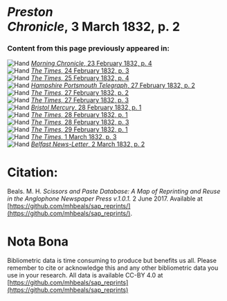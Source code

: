 # *Preston Chronicle*, 3 March 1832, p. 2  
  
### Content from this page previously appeared in:  
![Hand](http://scissorsandpaste.net/wp-content/uploads/2017/06/smallhandpointer.png) [*Morning Chronicle*, 23 February 1832, p. 4](https://mhbeals.github.io/sap_html/Morning-Chronicle/Morning-Chronicle-23-February-1832-p-4)  
![Hand](http://scissorsandpaste.net/wp-content/uploads/2017/06/smallhandpointer.png) [*The Times*, 24 February 1832, p. 3](https://mhbeals.github.io/sap_html/The-Times/The-Times-24-February-1832-p-3)  
![Hand](http://scissorsandpaste.net/wp-content/uploads/2017/06/smallhandpointer.png) [*The Times*, 25 February 1832, p. 4](https://mhbeals.github.io/sap_html/The-Times/The-Times-25-February-1832-p-4)  
![Hand](http://scissorsandpaste.net/wp-content/uploads/2017/06/smallhandpointer.png) [*Hampshire Portsmouth Telegraph*, 27 February 1832, p. 2](https://mhbeals.github.io/sap_html/Hampshire-Portsmouth-Telegraph/Hampshire-Portsmouth-Telegraph-27-February-1832-p-2)  
![Hand](http://scissorsandpaste.net/wp-content/uploads/2017/06/smallhandpointer.png) [*The Times*, 27 February 1832, p. 2](https://mhbeals.github.io/sap_html/The-Times/The-Times-27-February-1832-p-2)  
![Hand](http://scissorsandpaste.net/wp-content/uploads/2017/06/smallhandpointer.png) [*The Times*, 27 February 1832, p. 3](https://mhbeals.github.io/sap_html/The-Times/The-Times-27-February-1832-p-3)  
![Hand](http://scissorsandpaste.net/wp-content/uploads/2017/06/smallhandpointer.png) [*Bristol Mercury*, 28 February 1832, p. 1](https://mhbeals.github.io/sap_html/Bristol-Mercury/Bristol-Mercury-28-February-1832-p-1)  
![Hand](http://scissorsandpaste.net/wp-content/uploads/2017/06/smallhandpointer.png) [*The Times*, 28 February 1832, p. 1](https://mhbeals.github.io/sap_html/The-Times/The-Times-28-February-1832-p-1)  
![Hand](http://scissorsandpaste.net/wp-content/uploads/2017/06/smallhandpointer.png) [*The Times*, 28 February 1832, p. 3](https://mhbeals.github.io/sap_html/The-Times/The-Times-28-February-1832-p-3)  
![Hand](http://scissorsandpaste.net/wp-content/uploads/2017/06/smallhandpointer.png) [*The Times*, 29 February 1832, p. 1](https://mhbeals.github.io/sap_html/The-Times/The-Times-29-February-1832-p-1)  
![Hand](http://scissorsandpaste.net/wp-content/uploads/2017/06/smallhandpointer.png) [*The Times*, 1 March 1832, p. 3](https://mhbeals.github.io/sap_html/The-Times/The-Times-1-March-1832-p-3)  
![Hand](http://scissorsandpaste.net/wp-content/uploads/2017/06/smallhandpointer.png) [*Belfast News-Letter*, 2 March 1832, p. 2](https://mhbeals.github.io/sap_html/Belfast-News-Letter/Belfast-News-Letter-2-March-1832-p-2)  


# Citation: 

Beals. M. H. *Scissors and Paste Database: A Map of Reprinting and Reuse in the Anglophone Newspaper Press v.1.0.1.* 2 June 2017. Available at [https://github.com/mhbeals/sap_reprints/](https://github.com/mhbeals/sap_reprints/). 

# Nota Bona

Bibliometric data is time consuming to produce but benefits us all. Please remember to cite or acknowledge this and any other bibliometric data you use in your research. All data is available CC-BY 4.0 at [https://github.com/mhbeals/sap_reprints](https://github.com/mhbeals/sap_reprints)